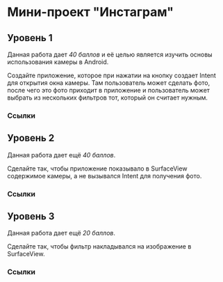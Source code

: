 Мини-проект "Инстаграм"
=========================

Уровень 1
---------
Данная работа дает *40 баллов* и её целью является изучить основы использования камеры в Android.

Создайте приложение, которое при нажатии на кнопку создает Intent для открытия окна камеры. Там пользователь может сделать фото, после чего это фото приходит в приложение и пользователь может выбрать из нескольких фильтров тот, который он считает нужным.

### Ссылки

Уровень 2
---------
Данная работа дает ещё *40 баллов*. 

Сделайте так, чтобы приложение показывало в SurfaceView содержимое камеры, а не вызывался Intent для получения фото.

### Ссылки

Уровень 3
---------
Данная работа дает ещё *20 баллов*.

Сделайте так, чтобы фильтр накладывался на изображение в SurfaceView.

### Ссылки




